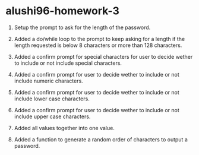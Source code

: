 # alushi96-homework-3

1. Setup the prompt to ask for the length of the password.

2. Added a do/while loop to the prompt to keep asking for a length if the length requested is below 8 characters or more than 128 characters.

3. Added a confirm prompt for special characters for user to decide wether to include or not include special characters.

4. Added a confirm prompt for user to decide wether to include or not include numeric characters.

5. Added a confirm prompt for user to decide wether to include or not include lower case characters.

6. Added a confirm prompt for user to decide wether to include or not include upper case characters.

7. Added all values together into one value.

8. Added a function to generate a random order of characters to output a password.